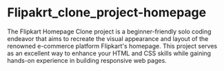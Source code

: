 # Flipakrt_clone_project-homepage
The Flipkart Homepage Clone project is a beginner-friendly solo coding endeavor that aims to recreate the visual appearance and layout of the renowned e-commerce platform Flipkart's homepage. This project serves as an excellent way to enhance your HTML and CSS skills while gaining hands-on experience in building responsive web pages. 
